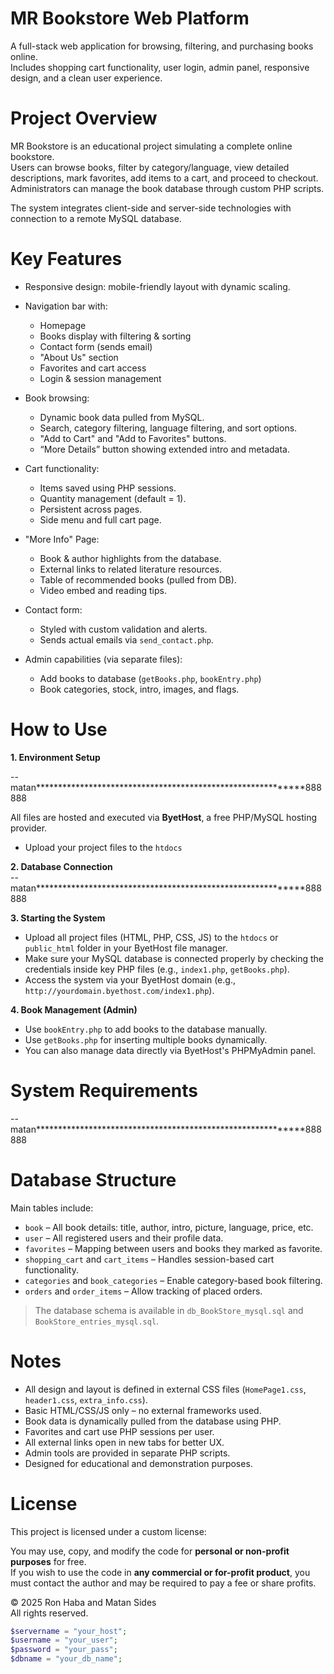 # MR Bookstore Web Platform

A full-stack web application for browsing, filtering, and purchasing books online.  
Includes shopping cart functionality, user login, admin panel, responsive design, and a clean user experience.

# Project Overview

MR Bookstore is an educational project simulating a complete online bookstore.  
Users can browse books, filter by category/language, view detailed descriptions, mark favorites, add items to a cart, and proceed to checkout.  
Administrators can manage the book database through custom PHP scripts.  

The system integrates client-side and server-side technologies with connection to a remote MySQL database.

# Key Features

* Responsive design: mobile-friendly layout with dynamic scaling.
* Navigation bar with:
    - Homepage
    - Books display with filtering & sorting
    - Contact form (sends email)
    - "About Us" section
    - Favorites and cart access
    - Login & session management

* Book browsing:
    - Dynamic book data pulled from MySQL.
    - Search, category filtering, language filtering, and sort options.
    - "Add to Cart" and "Add to Favorites" buttons.
    - “More Details” button showing extended intro and metadata.

* Cart functionality:
    - Items saved using PHP sessions.
    - Quantity management (default = 1).
    - Persistent across pages.
    - Side menu and full cart page.

* "More Info" Page:
    - Book & author highlights from the database.
    - External links to related literature resources.
    - Table of recommended books (pulled from DB).
    - Video embed and reading tips.

* Contact form:
    - Styled with custom validation and alerts.
    - Sends actual emails via `send_contact.php`.

* Admin capabilities (via separate files):
    - Add books to database (`getBooks.php`, `bookEntry.php`)
    - Book categories, stock, intro, images, and flags.

# How to Use

**1. Environment Setup**

--matan************************************************************888888

All files are hosted and executed via **ByetHost**, a free PHP/MySQL hosting provider.

- Upload your project files to the `htdocs` 

**2. Database Connection**         
 --matan************************************************************888888

**3. Starting the System**

- Upload all project files (HTML, PHP, CSS, JS) to the `htdocs` or `public_html` folder in your ByetHost file manager.
- Make sure your MySQL database is connected properly by checking the credentials inside key PHP files (e.g., `index1.php`, `getBooks.php`).
- Access the system via your ByetHost domain (e.g., `http://yourdomain.byethost.com/index1.php`).

**4. Book Management (Admin)**

- Use `bookEntry.php` to add books to the database manually.
- Use `getBooks.php` for inserting multiple books dynamically.
- You can also manage data directly via ByetHost's PHPMyAdmin panel.

# System Requirements
--matan************************************************************888888

# Database Structure

Main tables include:

- `book` – All book details: title, author, intro, picture, language, price, etc.
- `user` – All registered users and their profile data.
- `favorites` – Mapping between users and books they marked as favorite.
- `shopping_cart` and `cart_items` – Handles session-based cart functionality.
- `categories` and `book_categories` – Enable category-based book filtering.
- `orders` and `order_items` – Allow tracking of placed orders.

> The database schema is available in `db_BookStore_mysql.sql` and `BookStore_entries_mysql.sql`.

# Notes

- All design and layout is defined in external CSS files (`HomePage1.css`, `header1.css`, `extra_info.css`).
- Basic HTML/CSS/JS only – no external frameworks used.
- Book data is dynamically pulled from the database using PHP.
- Favorites and cart use PHP sessions per user.
- All external links open in new tabs for better UX.
- Admin tools are provided in separate PHP scripts.
- Designed for educational and demonstration purposes.

# License

This project is licensed under a custom license:

You may use, copy, and modify the code for **personal or non-profit purposes** for free.  
If you wish to use the code in **any commercial or for-profit product**, you must contact the author and may be required to pay a fee or share profits.

© 2025 Ron Haba and Matan Sides  
All rights reserved.


```php - matannnnnnnnnnnnnnnnnnnnnnnnnnnn - וגם איפה למקם את זה בקובץ לשנות בהתאם למשתמש לא בטוח איך לסגנן *************************888888888888888888888888888888
$servername = "your_host";
$username = "your_user";
$password = "your_pass";
$dbname = "your_db_name";
